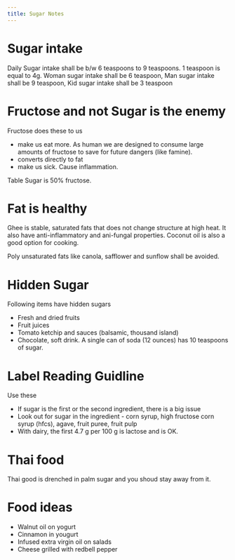 ```yaml
---
title: Sugar Notes
---
```


# Sugar intake

Daily Sugar intake shall be b/w 6 teaspoons to 9 teaspoons. 1 teaspoon is equal
to 4g.  Woman sugar intake shall be 6 teaspoon, Man sugar intake shall be 9
teaspoon, Kid sugar intake shall be 3 teaspoon

# Fructose and not Sugar is the enemy

Fructose does these to us

- make us eat more. As human we are designed to consume large amounts of
fructose to save for future dangers (like famine).
- converts directly to fat
- make us sick. Cause inflammation.

Table Sugar is 50% fructose.

# Fat is healthy

Ghee is stable, saturated fats that does not change structure at high heat. It
also have anti-inflammatory and ani-fungal properties. Coconut oil is also a
good option for cooking.

Poly unsaturated fats like canola, safflower and sunflow shall be avoided.

# Hidden Sugar

Following items have hidden sugars

- Fresh and dried fruits
- Fruit juices
- Tomato ketchip and sauces (balsamic, thousand island)
- Chocolate, soft drink. A single can of soda (12 ounces) has 10 teaspoons of sugar.

# Label Reading Guidline

Use these

- If sugar is the first or the second ingredient, there is a big issue
- Look out for sugar in the ingredient - corn syrup, high fructose corn syrup
(hfcs), agave, fruit puree, fruit pulp
- With dairy, the first 4.7 g per 100 g is lactose and is OK. 

# Thai food

Thai good is drenched in palm sugar and you shoud stay away from it.

# Food ideas

- Walnut oil on yogurt
- Cinnamon in yougurt
- Infused extra virgin oil on salads
- Cheese grilled with redbell pepper
